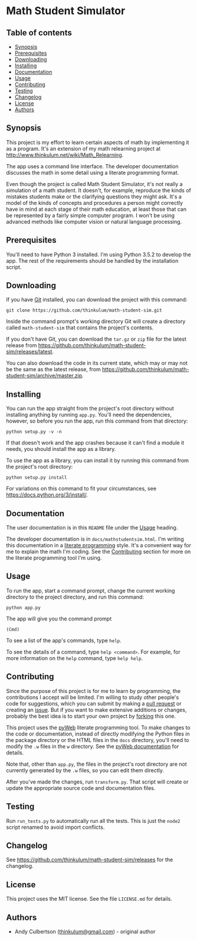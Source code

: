 # Math Student Simulator

## Table of contents

* [Synopsis](#synopsis)
* [Prerequisites](#prerequisites)
* [Downloading](#downloading)
* [Installing](#installation)
* [Documentation](#documentation)
* [Usage](#usage)
* [Contributing](#contributing)
* [Testing](#testing)
* [Changelog](#changelog)
* [License](#license)
* [Authors](#authors)

<a id="synopsis"></a>
## Synopsis

This project is my effort to learn certain aspects of math by implementing it as a program. It's an extension of my math relearning project at http://www.thinkulum.net/wiki/Math_Relearning.

The app uses a command line interface. The developer documentation discusses the math in some detail using a literate programming format.

Even though the project is called Math Student Simulator, it's not really a simulation of a math student. It doesn't, for example, reproduce the kinds of mistakes students make or the clarifying questions they might ask. It's a model of the kinds of concepts and procedures a person might correctly have in mind at each stage of their math education, at least those that can be represented by a fairly simple computer program. I won't be using advanced methods like computer vision or natural language processing.

<a id="prerequisites"></a>
## Prerequisites

You'll need to have Python 3 installed. I'm using Python 3.5.2 to develop the app. The rest of the requirements should be handled by the installation script.

<a id="downloading"></a>
## Downloading

If you have [Git](https://git-scm.com/) installed, you can download the project with this command:

```
git clone https://github.com/thinkulum/math-student-sim.git
```

Inside the command prompt's working directory Git will create a directory called `math-student-sim` that contains the project's contents.

If you don't have Git, you can download the `tar.gz` or `zip` file for the latest release from https://github.com/thinkulum/math-student-sim/releases/latest.

You can also download the code in its current state, which may or may not be the same as the latest release, from https://github.com/thinkulum/math-student-sim/archive/master.zip.

<a id="installation"></a>
## Installing

You can run the app straight from the project's root directory without installing anything by running `app.py`. You'll need the dependencies, however, so before you run the app, run this command from that directory:

```
python setup.py -v -n
```

If that doesn't work and the app crashes because it can't find a module it needs, you should install the app as a library.

To use the app as a library, you can install it by running this command from the project's root directory:

```
python setup.py install
```

For variations on this command to fit your circumstances, see https://docs.python.org/3/install/.

<a id="documentation"></a>
## Documentation

The user documentation is in this `README` file under the [Usage](#usage) heading.

The developer documentation is in `docs/mathstudentsim.html`. I'm writing this documentation in a [literate programming](https://en.wikipedia.org/wiki/Literate_programming) style. It's a convenient way for me to explain the math I'm coding. See the [Contributing](#contributing) section for more on the literate programming tool I'm using.

<a id="usage"></a>
## Usage

To run the app, start a command prompt, change the current working directory to the project directory, and run this command:

```
python app.py
```

The app will give you the command prompt

```
(Cmd)
```

To see a list of the app's commands, type `help`.

To see the details of a command, type `help <command>`. For example, for more information on the `help` command, type `help help`.

<a id="contributing"></a>
## Contributing

Since the purpose of this project is for me to learn by programming, the contributions I accept will be limited. I'm willing to study other people's code for suggestions, which you can submit by making a [pull request](https://help.github.com/articles/about-pull-requests/) or creating an [issue](https://help.github.com/articles/creating-an-issue/). But if you want to make extensive additions or changes, probably the best idea is to start your own project by [forking](https://help.github.com/articles/fork-a-repo/) this one.

This project uses the [pyWeb](https://sourceforge.net/projects/pywebtool/) literate programming tool. To make changes to the code or documentation, instead of directly modifying the Python files in the package directory or the HTML files in the `docs` directory, you'll need to modify the `.w` files in the `w` directory. See the [pyWeb documentation](http://pywebtool.sourceforge.net/) for details.

Note that, other than `app.py`, the files in the project's root directory are not currently generated by the `.w` files, so you can edit them directly.

After you've made the changes, run `transform.py`. That script will create or update the appropriate source code and documentation files.

<a id="testing"></a>
## Testing

Run `run_tests.py` to automatically run all the tests. This is just the `node2` script renamed to avoid import conflicts.

<a id="changelog"></a>
## Changelog

See https://github.com/thinkulum/math-student-sim/releases for the changelog.

<a id="license"></a>
## License

This project uses the MIT license. See the file `LICENSE.md` for details.

<a id="authors"></a>
## Authors

* Andy Culbertson (thinkulum@gmail.com) - original author
